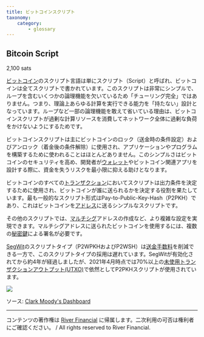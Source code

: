 ```yaml
---
title: ビットコインスクリプト
taxonomy:
    category:
        - glossary
---
```


## Bitcoin Script
2,100 sats

[ビットコイン](http://lostinbitcoin.jp.testrs.jp/staging/glossary/bitcoin/)のスクリプト言語は単にスクリプト（Script）と呼ばれ、ビットコインは全てスクリプトで書かれています。このスクリプトは非常にシンプルで、ループを含むいくつかの論理機能を欠いているため「チューリング完全」ではありません。つまり、理論上あらゆる計算を実行できる能力を「持たない」設計となっています。ループなど一部の論理機能を敢えて省いている理由は、ビットコインスクリプトが過剰な計算リソースを消費してネットワーク全体に過剰な負荷をかけないようにするためです。

ビットコインスクリプトは主にビットコインのロック（送金時の条件設定）およびアンロック（着金後の条件解除）に使用され、アプリケーションやプログラムを構築するために使われることはほとんどありません。このシンプルさはビットコインのセキュリティを高め、開発者が[ウォレット](http://lostinbitcoin.jp.testrs.jp/staging/glossary/wallet-2/)やビットコイン関連アプリを設計する際に、資金を失うリスクを最小限に抑える助けとなります。

ビットコインのすべての[トランザクション](http://lostinbitcoin.jp.testrs.jp/staging/glossary/transaction/)においてスクリプトは出力条件を決定するために使用され、ビットコインが誰に送られるかを決定する役割を果たしています。最も一般的なスクリプト形式はPay-to-Public-Key-Hash（P2PKH）であり、これはビットコインを[アドレス](http://lostinbitcoin.jp.testrs.jp/staging/glossary/address/)に送るシンプルなスクリプトです。

その他のスクリプトでは、[マルチシグ](http://lostinbitcoin.jp.testrs.jp/staging/glossary/multisig/)アドレスの作成など、より複雑な設定を実現できます。マルチシグアドレスに送られたビットコインを使用するには、複数の[秘密鍵](http://lostinbitcoin.jp.testrs.jp/staging/glossary/private_key/)による署名が必要です。

[SegWit](http://lostinbitcoin.jp.testrs.jp/staging/glossary/segwit/)のスクリプトタイプ（P2WPKHおよびP2WSH）は[送金手数料](http://lostinbitcoin.jp.testrs.jp/staging/glossary/transaction_fee/)を削減できる一方で、このスクリプトタイプの採用は遅れています。SegWitが有効化されてから約4年が経過しましたが、2021年4月時点では70%以上の[未使用トランザクションアウトプット(UTXO)](http://lostinbitcoin.jp.testrs.jp/staging/glossary/utxo/)で依然としてP2PKHスクリプトが使用されています。

![](/_images/glossary-ha_1.png)

ソース: [Clark Moody's Dashboard](https://bitcoin.clarkmoody.com/dashboard/)

---
コンテンツの著作権は [River Financial](https://river.com/) に帰属します。二次利用の可否は権利者にご確認ください。 / All rights reserved to River Financial.
